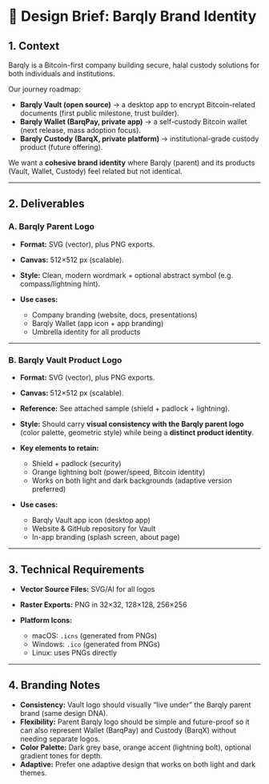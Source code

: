 # 🎨 Design Brief: Barqly Brand Identity

## 1. Context

Barqly is a Bitcoin-first company building secure, halal custody solutions for both individuals and institutions.

Our journey roadmap:

* **Barqly Vault (open source)** → a desktop app to encrypt Bitcoin-related documents (first public milestone, trust builder).
* **Barqly Wallet (BarqPay, private app)** → a self-custody Bitcoin wallet (next release, mass adoption focus).
* **Barqly Custody (BarqX, private platform)** → institutional-grade custody product (future offering).

We want a **cohesive brand identity** where Barqly (parent) and its products (Vault, Wallet, Custody) feel related but not identical.

---

## 2. Deliverables

### **A. Barqly Parent Logo**

* **Format:** SVG (vector), plus PNG exports.
* **Canvas:** 512×512 px (scalable).
* **Style:** Clean, modern wordmark + optional abstract symbol (e.g. compass/lightning hint).
* **Use cases:**

  * Company branding (website, docs, presentations)
  * Barqly Wallet (app icon + app branding)
  * Umbrella identity for all products

---

### **B. Barqly Vault Product Logo**

* **Format:** SVG (vector), plus PNG exports.
* **Canvas:** 512×512 px (scalable).
* **Reference:** See attached sample (shield + padlock + lightning).
* **Style:** Should carry **visual consistency with the Barqly parent logo** (color palette, geometric style) while being a **distinct product identity**.
* **Key elements to retain:**

  * Shield + padlock (security)
  * Orange lightning bolt (power/speed, Bitcoin identity)
  * Works on both light and dark backgrounds (adaptive version preferred)
* **Use cases:**

  * Barqly Vault app icon (desktop app)
  * Website & GitHub repository for Vault
  * In-app branding (splash screen, about page)

---

## 3. Technical Requirements

* **Vector Source Files:** SVG/AI for all logos
* **Raster Exports:** PNG in 32×32, 128×128, 256×256
* **Platform Icons:**

  * macOS: `.icns` (generated from PNGs)
  * Windows: `.ico` (generated from PNGs)
  * Linux: uses PNGs directly

---

## 4. Branding Notes

* **Consistency:** Vault logo should visually “live under” the Barqly parent brand (same design DNA).
* **Flexibility:** Parent Barqly logo should be simple and future-proof so it can also represent Wallet (BarqPay) and Custody (BarqX) without needing separate logos.
* **Color Palette:** Dark grey base, orange accent (lightning bolt), optional gradient tones for depth.
* **Adaptive:** Prefer one adaptive design that works on both light and dark themes.